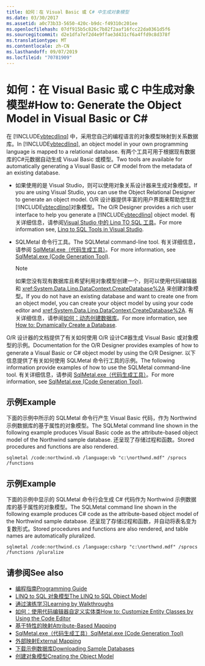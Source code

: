 ```yaml
---
title: 如何：在 Visual Basic 或 C# 中生成对象模型
ms.date: 03/30/2017
ms.assetid: a0c73b33-5650-420c-b9dc-f49310c201ee
ms.openlocfilehash: 07df915b5c826c7b82f2aaf16fcc22da0361d5f6
ms.sourcegitcommit: d2e1dfa7ef2d4e9ffae3d431cf6a4ffd9c8d378f
ms.translationtype: MT
ms.contentlocale: zh-CN
ms.lasthandoff: 09/07/2019
ms.locfileid: "70781909"
---
```

# <a name="how-to-generate-the-object-model-in-visual-basic-or-c"></a><span data-ttu-id="ff2a4-102">如何：在 Visual Basic 或 C 中生成对象模型\#</span><span class="sxs-lookup"><span data-stu-id="ff2a4-102">How to: Generate the Object Model in Visual Basic or C\#</span></span>
<span data-ttu-id="ff2a4-103">在 [!INCLUDE[vbtecdlinq](../../../../../../includes/vbtecdlinq-md.md)] 中，采用您自己的编程语言的对象模型映射到关系数据库。</span><span class="sxs-lookup"><span data-stu-id="ff2a4-103">In [!INCLUDE[vbtecdlinq](../../../../../../includes/vbtecdlinq-md.md)], an object model in your own programming language is mapped to a relational database.</span></span> <span data-ttu-id="ff2a4-104">有两个工具可用于根据现有数据库的C#元数据自动生成 Visual Basic 或模型。</span><span class="sxs-lookup"><span data-stu-id="ff2a4-104">Two tools are available for automatically generating a Visual Basic or C# model from the metadata of an existing database.</span></span>  
  
- <span data-ttu-id="ff2a4-105">如果使用的是 Visual Studio，则可以使用对象关系设计器来生成对象模型。</span><span class="sxs-lookup"><span data-stu-id="ff2a4-105">If you are using Visual Studio, you can use the Object Relational Designer to generate an object model.</span></span> <span data-ttu-id="ff2a4-106">O/R 设计器提供丰富的用户界面来帮助您生成[!INCLUDE[vbtecdlinq](../../../../../../includes/vbtecdlinq-md.md)]对象模型。</span><span class="sxs-lookup"><span data-stu-id="ff2a4-106">The O/R Designer provides a rich user interface to help you generate a [!INCLUDE[vbtecdlinq](../../../../../../includes/vbtecdlinq-md.md)] object model.</span></span> <span data-ttu-id="ff2a4-107">有关详细信息，请参阅[Visual Studio 中的 Linq TO SQL 工具](https://docs.microsoft.com/visualstudio/data-tools/linq-to-sql-tools-in-visual-studio2)。</span><span class="sxs-lookup"><span data-stu-id="ff2a4-107">For more information see, [Linq to SQL Tools in Visual Studio](https://docs.microsoft.com/visualstudio/data-tools/linq-to-sql-tools-in-visual-studio2).</span></span>
  
- <span data-ttu-id="ff2a4-108">SQLMetal 命令行工具。</span><span class="sxs-lookup"><span data-stu-id="ff2a4-108">The SQLMetal command-line tool.</span></span> <span data-ttu-id="ff2a4-109">有关详细信息，请参阅 [SqlMetal.exe（代码生成工具）](../../../../tools/sqlmetal-exe-code-generation-tool.md)。</span><span class="sxs-lookup"><span data-stu-id="ff2a4-109">For more information, see [SqlMetal.exe (Code Generation Tool)](../../../../tools/sqlmetal-exe-code-generation-tool.md).</span></span>  
  
    > [!NOTE]
    > <span data-ttu-id="ff2a4-110">如果您没有现有数据库且希望利用对象模型创建一个，则可以使用代码编辑器和 <xref:System.Data.Linq.DataContext.CreateDatabase%2A> 来创建对象模型。</span><span class="sxs-lookup"><span data-stu-id="ff2a4-110">If you do not have an existing database and want to create one from an object model, you can create your object model by using your code editor and <xref:System.Data.Linq.DataContext.CreateDatabase%2A>.</span></span> <span data-ttu-id="ff2a4-111">有关详细信息，请参阅[如何：动态创建数据库](how-to-dynamically-create-a-database.md)。</span><span class="sxs-lookup"><span data-stu-id="ff2a4-111">For more information, see [How to: Dynamically Create a Database](how-to-dynamically-create-a-database.md).</span></span>  
  
 <span data-ttu-id="ff2a4-112">O/R 设计器的文档提供了有关如何使用 O/R 设计C#器生成 Visual Basic 或对象模型的示例。</span><span class="sxs-lookup"><span data-stu-id="ff2a4-112">Documentation for the O/R Designer provides examples of how to generate a Visual Basic or C# object model by using the O/R Designer.</span></span> <span data-ttu-id="ff2a4-113">以下信息提供了有关如何使用 SQLMetal 命令行工具的示例。</span><span class="sxs-lookup"><span data-stu-id="ff2a4-113">The following information provide examples of how to use the SQLMetal command-line tool.</span></span> <span data-ttu-id="ff2a4-114">有关详细信息，请参阅 [SqlMetal.exe（代码生成工具）](../../../../tools/sqlmetal-exe-code-generation-tool.md)。</span><span class="sxs-lookup"><span data-stu-id="ff2a4-114">For more information, see [SqlMetal.exe (Code Generation Tool)](../../../../tools/sqlmetal-exe-code-generation-tool.md).</span></span>  
  
## <a name="example"></a><span data-ttu-id="ff2a4-115">示例</span><span class="sxs-lookup"><span data-stu-id="ff2a4-115">Example</span></span>  
 <span data-ttu-id="ff2a4-116">下面的示例中所示的 SQLMetal 命令行产生 Visual Basic 代码，作为 Northwind 示例数据库的基于属性的对象模型。</span><span class="sxs-lookup"><span data-stu-id="ff2a4-116">The SQLMetal command line shown in the following example produces Visual Basic code as the attribute-based object model of the Northwind sample database.</span></span> <span data-ttu-id="ff2a4-117">还呈现了存储过程和函数。</span><span class="sxs-lookup"><span data-stu-id="ff2a4-117">Stored procedures and functions are also rendered.</span></span>  
  
```  
sqlmetal /code:northwind.vb /language:vb "c:\northwnd.mdf" /sprocs /functions  
```  
  
## <a name="example"></a><span data-ttu-id="ff2a4-118">示例</span><span class="sxs-lookup"><span data-stu-id="ff2a4-118">Example</span></span>  
 <span data-ttu-id="ff2a4-119">下面的示例中显示的 SQLMetal 命令行会生成 C# 代码作为 Northwind 示例数据库的基于属性的对象模型。</span><span class="sxs-lookup"><span data-stu-id="ff2a4-119">The SQLMetal command line shown in the following example produces C# code as the attribute-based object model of the Northwind sample database.</span></span> <span data-ttu-id="ff2a4-120">还呈现了存储过程和函数，并自动将表名变为复数形式。</span><span class="sxs-lookup"><span data-stu-id="ff2a4-120">Stored procedures and functions are also rendered, and table names are automatically pluralized.</span></span>  
  
```  
sqlmetal /code:northwind.cs /language:csharp "c:\northwnd.mdf" /sprocs /functions /pluralize  
```  
  
## <a name="see-also"></a><span data-ttu-id="ff2a4-121">请参阅</span><span class="sxs-lookup"><span data-stu-id="ff2a4-121">See also</span></span>

- [<span data-ttu-id="ff2a4-122">编程指南</span><span class="sxs-lookup"><span data-stu-id="ff2a4-122">Programming Guide</span></span>](programming-guide.md)
- [<span data-ttu-id="ff2a4-123">LINQ to SQL 对象模型</span><span class="sxs-lookup"><span data-stu-id="ff2a4-123">The LINQ to SQL Object Model</span></span>](the-linq-to-sql-object-model.md)
- [<span data-ttu-id="ff2a4-124">通过演练学习</span><span class="sxs-lookup"><span data-stu-id="ff2a4-124">Learning by Walkthroughs</span></span>](learning-by-walkthroughs.md)
- [<span data-ttu-id="ff2a4-125">如何：使用代码编辑器自定义实体类</span><span class="sxs-lookup"><span data-stu-id="ff2a4-125">How to: Customize Entity Classes by Using the Code Editor</span></span>](how-to-customize-entity-classes-by-using-the-code-editor.md)
- [<span data-ttu-id="ff2a4-126">基于特性的映射</span><span class="sxs-lookup"><span data-stu-id="ff2a4-126">Attribute-Based Mapping</span></span>](attribute-based-mapping.md)
- [<span data-ttu-id="ff2a4-127">SqlMetal.exe（代码生成工具）</span><span class="sxs-lookup"><span data-stu-id="ff2a4-127">SqlMetal.exe (Code Generation Tool)</span></span>](../../../../tools/sqlmetal-exe-code-generation-tool.md)
- [<span data-ttu-id="ff2a4-128">外部映射</span><span class="sxs-lookup"><span data-stu-id="ff2a4-128">External Mapping</span></span>](external-mapping.md)
- [<span data-ttu-id="ff2a4-129">下载示例数据库</span><span class="sxs-lookup"><span data-stu-id="ff2a4-129">Downloading Sample Databases</span></span>](downloading-sample-databases.md)
- [<span data-ttu-id="ff2a4-130">创建对象模型</span><span class="sxs-lookup"><span data-stu-id="ff2a4-130">Creating the Object Model</span></span>](creating-the-object-model.md)
